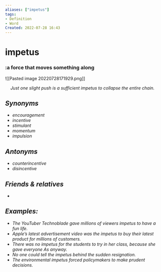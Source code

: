 ```yaml
---
aliases: ["impetus"]
tags:
- Definition 
- Word
Created: 2022-07-28 16:43  
---
```

# impetus
### :a force that moves something along

<span class='centerImg'> ![[Pasted image 20220728171929.png]] </span>
<center> <i>Just one slight push is a sufficient impetus to collapse the entire chain.<i></center>


## Synonyms 
- encouragement 
- incentive 
- stimulant 
- momentum 
- impulsion 

## Antonyms 
- counterincentive 
- disincentive 

## Friends & relatives
- 

## Examples: 
- The YouTuber Technoblade gave millions of viewers impetus to have a fun life. 
- Apple’s latest advertisement video was the impetus to buy their latest product for millions of customers. 
- There was no impetus for the students to try in her class, because she gave everyone As anyway. 
- No one could tell the impetus behind the sudden resignation. 
- The environmental impetus forced policymakers to make prudent decisions. 